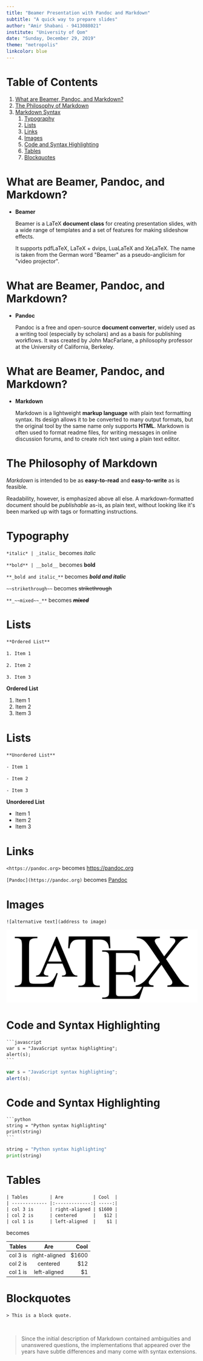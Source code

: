 ```yaml
---
title: "Beamer Presentation with Pandoc and Markdown"
subtitle: "A quick way to prepare slides"
author: "Amir Shabani - 9413088021"
institute: "University of Qom"
date: "Sunday, December 29, 2019"
theme: "metropolis"
linkcolor: blue
---
```


# Table of Contents

1. [What are Beamer, Pandoc, and Markdown?](#what-are-beamer-pandoc-and-markdown)
2. [The Philosophy of Markdown](#the-philosophy-of-markdown)
3. [Markdown Syntax](#markdown-syntax)
	1. [Typography](#typography)
	2. [Lists](#lists)
	3. [Links](#links)
	4. [Images](#images)
	5. [Code and Syntax Highlighting](#code-and-syntax-highlighting)
	6. [Tables](#tables)
	7. [Blockquotes](#blockquotes)

# What are Beamer, Pandoc, and Markdown?
- **Beamer**

	Beamer is a LaTeX **document class** for creating presentation slides, with a wide range of templates and a set of features for making slideshow effects.

	It supports pdfLaTeX, LaTeX + dvips, LuaLaTeX and XeLaTeX. The name is taken from the German word "Beamer" as a pseudo-anglicism for "video projector".

# What are Beamer, Pandoc, and Markdown?
- **Pandoc**

	Pandoc is a free and open-source **document converter**, widely used as a writing tool (especially by scholars) and as a basis for publishing workflows. It was created by John MacFarlane, a philosophy professor at the University of California, Berkeley.

# What are Beamer, Pandoc, and Markdown?
- **Markdown**

	Markdown is a lightweight **markup language** with plain text formatting syntax. Its design allows it to be converted to many output formats, but the original tool by the same name only supports **HTML**. Markdown is often used to format readme files, for writing messages in online discussion forums, and to create rich text using a plain text editor.

# The Philosophy of Markdown

*Markdown* is intended to be as **easy-to-read** and **easy-to-write** as is feasible.

Readability, however, is emphasized above all else. A markdown-formatted document should be *publishable* as-is, as plain text, without looking like it's been marked up with tags or formatting instructions.

# Typography

`*italic* | _italic_` becomes *italic*

`**bold** | __bold__` becomes **bold**

`**_bold and italic_**` becomes **_bold and italic_**

`~~strikethrough~~` becomes ~~strikethrough~~

`**_~~mixed~~_**` becomes **_~~mixed~~_**

# Lists

`**Ordered List**`

`1. Item 1`

`2. Item 2`

`3. Item 3`

**Ordered List**

1. Item 1
2. Item 2
3. Item 3

# Lists

`**Unordered List**`

`- Item 1`

`- Item 2`

`- Item 3`

**Unordered List**

- Item 1
- Item 2
- Item 3

# Links

`<https://pandoc.org>` becomes <https://pandoc.org>

`[Pandoc](https://pandoc.org)` becomes [Pandoc](https://pandoc.org)

# Images

`![alternative text](address to image)`

![latex](latex.png)

# Code and Syntax Highlighting

~~~~~~
```javascript
var s = "JavaScript syntax highlighting";
alert(s);
```
~~~~~~

```javascript
var s = "JavaScript syntax highlighting";
alert(s);
```

# Code and Syntax Highlighting

~~~~~~
```python
string = "Python syntax highlighting"
print(string)
```
~~~~~~

```python
string = "Python syntax highlighting"
print(string)
```

# Tables

~~~~~~
| Tables        | Are           | Cool  |
| ------------- |:-------------:| -----:|
| col 3 is      | right-aligned | $1600 |
| col 2 is      | centered      |   $12 |
| col 1 is      | left-aligned  |    $1 |
~~~~~~

becomes

| Tables        | Are           | Cool  |
| ------------- |:-------------:| -----:|
| col 3 is      | right-aligned | $1600 |
| col 2 is      | centered      |   $12 |
| col 1 is      | left-aligned  |    $1 |

# Blockquotes

~~~~~~
> This is a block quote.
~~~~~~

&nbsp;

> Since the initial description of Markdown contained ambiguities and unanswered questions, the implementations that appeared over the years have subtle differences and many come with syntax extensions. 
